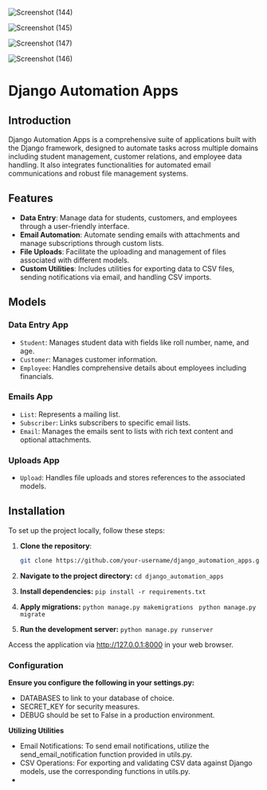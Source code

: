 
![Screenshot (144)](https://github.com/OgwuegbuMaxwell/django_automation_apps/assets/53094485/ec76ea00-36b7-40c3-a95c-2db76ce36c4f)


![Screenshot (145)](https://github.com/OgwuegbuMaxwell/django_automation_apps/assets/53094485/9bd48200-181a-4b9d-b694-ef0316eba646)


![Screenshot (147)](https://github.com/OgwuegbuMaxwell/django_automation_apps/assets/53094485/d4e98741-684e-4382-95a3-49f15271b1d3)


![Screenshot (146)](https://github.com/OgwuegbuMaxwell/django_automation_apps/assets/53094485/d035bac4-cf21-4c06-bb77-25b7ff196e23)


# Django Automation Apps

## Introduction

Django Automation Apps is a comprehensive suite of applications built with the Django framework, designed to automate tasks across multiple domains including student management, customer relations, and employee data handling. It also integrates functionalities for automated email communications and robust file management systems.

## Features

- **Data Entry**: Manage data for students, customers, and employees through a user-friendly interface.
- **Email Automation**: Automate sending emails with attachments and manage subscriptions through custom lists.
- **File Uploads**: Facilitate the uploading and management of files associated with different models.
- **Custom Utilities**: Includes utilities for exporting data to CSV files, sending notifications via email, and handling CSV imports.

## Models

### Data Entry App
- `Student`: Manages student data with fields like roll number, name, and age.
- `Customer`: Manages customer information.
- `Employee`: Handles comprehensive details about employees including financials.

### Emails App
- `List`: Represents a mailing list.
- `Subscriber`: Links subscribers to specific email lists.
- `Email`: Manages the emails sent to lists with rich text content and optional attachments.

### Uploads App
- `Upload`: Handles file uploads and stores references to the associated models.

## Installation

To set up the project locally, follow these steps:

1. **Clone the repository**:
   ```bash
   git clone https://github.com/your-username/django_automation_apps.git

1. **Navigate to the project directory:**
`cd django_automation_apps
`

3. **Install dependencies:**
`pip install -r requirements.txt
`

4. **Apply migrations:**
`python manage.py makemigrations
`
`python manage.py migrate
`

5. **Run the development server:**
`python manage.py runserver
`

Access the application via http://127.0.0.1:8000 in your web browser.


### Configuration

**Ensure you configure the following in your settings.py:**

- DATABASES to link to your database of choice.
- SECRET_KEY for security measures.
- DEBUG should be set to False in a production environment.

**Utilizing Utilities**

- Email Notifications: To send email notifications, utilize the send_email_notification function provided in utils.py.
- CSV Operations: For exporting and validating CSV data against Django models, use the corresponding functions in utils.py.
- 




